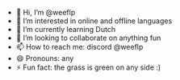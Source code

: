 - 👋 Hi, I’m @weeflp
- 👀 I’m interested in online and offline languages
- 🌱 I’m currently learning Dutch
- 💞️ I’m looking to collaborate on anything fun
- 📫 How to reach me: discord @weeflp
- 😄 Pronouns: any
- ⚡ Fun fact: the grass is green on any side :)

<!---
weeflp/weeflp is a ✨ special ✨ repository because its `README.md` (this file) appears on your GitHub profile.
You can click the Preview link to take a look at your changes.
--->
